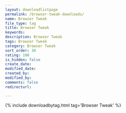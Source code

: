 ```yaml
---
layout: downloadlistpage
permalink: /browser-tweak-downloads/
name: Browser Tweak
file_type: tag
title: Browser Tweak
keywords:
description: Browser Tweak
tags: Browser Tweak
category: Browser Tweak
sort_order: 30
rating: 100
is_hidden: false
create_date:
modified_date:
created_by:
modified_by:
comments: false
redirecturl:

---
```

 {% include downloadbytag.html tag='Browser Tweak' %}

